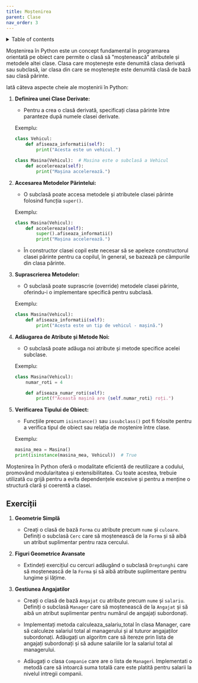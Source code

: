 ```yaml
---
title: Moștenirea
parent: Clase
nav_order: 3
---
```

<details markdown="block">
  <summary>
    Table of contents
  </summary>
  {: .text-delta }
1. TOC 
{:toc}
</details>

Moștenirea în Python este un concept fundamental în programarea orientată pe obiect care permite o clasă să "moștenească" atributele și metodele altei clase. Clasa care moștenește este denumită clasa derivată sau subclasă, iar clasa din care se moștenește este denumită clasă de bază sau clasă părinte.

Iată câteva aspecte cheie ale moștenirii în Python:

1. **Definirea unei Clase Derivate:**
   - Pentru a crea o clasă derivată, specificați clasa părinte între paranteze după numele clasei derivate.

   Exemplu:
   ```python
   class Vehicul:
       def afiseaza_informatii(self):
           print("Acesta este un vehicul.")

   class Masina(Vehicul):  # Masina este o subclasă a Vehicul
       def accelereaza(self):
           print("Mașina accelerează.")
   ```

2. **Accesarea Metodelor Părintelui:**
   - O subclasă poate accesa metodele și atributele clasei părinte folosind funcția `super()`.

   Exemplu:
   ```python
   class Masina(Vehicul):
       def accelereaza(self):
           super().afiseaza_informatii()
           print("Mașina accelerează.")
   ```

    - În constructor clasei copil este necesar să se apeleze constructorul clasei părinte pentru ca copilul, în general, se bazează pe câmpurile din clasa părinte.

3. **Suprascrierea Metodelor:**
   - O subclasă poate suprascrie (override) metodele clasei părinte, oferindu-i o implementare specifică pentru subclasă.

   Exemplu:
   ```python
   class Masina(Vehicul):
       def afiseaza_informatii(self):
           print("Acesta este un tip de vehicul - mașină.")
   ```

4. **Adăugarea de Atribute și Metode Noi:**
   - O subclasă poate adăuga noi atribute și metode specifice acelei subclase.

   Exemplu:
   ```python
   class Masina(Vehicul):
       numar_roti = 4

       def afiseaza_numar_roti(self):
           print(f"Această mașină are {self.numar_roti} roți.")
   ```

5. **Verificarea Tipului de Obiect:**
   - Funcțiile precum `isinstance()` sau `issubclass()` pot fi folosite pentru a verifica tipul de obiect sau relația de moștenire între clase.

   Exemplu:
   ```python
   masina_mea = Masina()
   print(isinstance(masina_mea, Vehicul))  # True
   ```

Moștenirea în Python oferă o modalitate eficientă de reutilizare a codului, promovând modularitatea și extensibilitatea. Cu toate acestea, trebuie utilizată cu grijă pentru a evita dependențele excesive și pentru a menține o structură clară și coerentă a clasei.

## Exerciții


1. **Geometrie Simplă**
   - Creați o clasă de bază `Forma` cu atribute precum `nume` și `culoare`. Definiți o subclasă `Cerc` care să moștenească de la `Forma` și să aibă un atribut suplimentar pentru raza cercului.

2. **Figuri Geometrice Avansate**
   - Extindeți exercițiul cu cercuri adăugând o subclasă `Dreptunghi` care să moștenească de la `Forma` și să aibă atribute suplimentare pentru lungime și lățime.

3. **Gestiunea Angajatilor**
   - Creați o clasă de bază `Angajat` cu atribute precum `nume` și `salariu`. Definiți o subclasă `Manager` care să moștenească de la `Angajat` și să aibă un atribut suplimentar pentru numărul de angajați subordonați.

   - Implementați metoda calculeaza_salariu_total în clasa Manager, care să calculeze salariul total al managerului și al tuturor angajaților subordonați. Adăugați un algoritm care să itereze prin lista de angajați subordonați și să adune salariile lor la salariul total al managerului.

   - Adăugați o clasa `Companie` care are o lista de `Manager`i. Implementati o metodă care să intoarcă suma totală care este platită pentru salarii la nivelul intregii companii.
